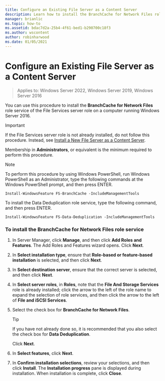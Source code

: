 ```yaml
---
title: Configure an Existing File Server as a Content Server
description: Learn how to install the BranchCache for Network Files role service of the File Services server role on a computer running Windows Server 2016.
manager: brianlic
ms.topic: how-to
ms.assetid: bdac7d2a-25b4-4f61-bed1-b290700c18f3
ms.author: wscontent
author: robinharwood
ms.date: 01/05/2021
---
```

# Configure an Existing File Server as a Content Server

>Applies to: Windows Server 2022, Windows Server 2019, Windows Server 2016

You can use this procedure to install the **BranchCache for Network Files** role service of the File Services server role on a computer running Windows Server 2016.

> [!IMPORTANT]
> If the File Services server role is not already installed, do not follow this procedure. Instead, see [Install a New File Server as a Content Server](../../branchcache/deploy/Install-a-New-File-Server-as-a-Content-Server.md).

Membership in **Administrators**, or equivalent is the minimum required to perform this procedure.

> [!NOTE]
> To perform this procedure by using Windows PowerShell, run Windows PowerShell as an Administrator, type the following commands at the Windows PowerShell prompt, and then press ENTER.
>
> `Install-WindowsFeature FS-BranchCache -IncludeManagementTools`
>
> To install the Data Deduplication role service, type the following command, and then press ENTER.
>
> `Install-WindowsFeature FS-Data-Deduplication -IncludeManagementTools`

### To install the BranchCache for Network Files role service

1.  In Server Manager, click **Manage**, and then click **Add Roles and Features**. The Add Roles and Features wizard opens. Click **Next**.

2.  In **Select installation type**, ensure that **Role-based or feature-based installation** is selected, and then click **Next**.

3.  In **Select destination server**, ensure that the correct server is selected, and then click **Next**.

4.  In **Select server roles**, in **Roles**, note that the **File And Storage Services** role is already installed; click the arrow to the left of the role name to expand the selection of role services, and then click the arrow to the left of **File and iSCSI Services**.

5.  Select the check box for **BranchCache for Network Files**.

    > [!TIP]
    > If you have not already done so, it is recommended that you also select the check box for **Data Deduplication**.

    Click **Next**.

6.  In **Select features**, click **Next**.

7.  In **Confirm installation selections**, review your selections, and then click **Install**. The **Installation progress** pane is displayed during installation. When installation is complete, click **Close**.



